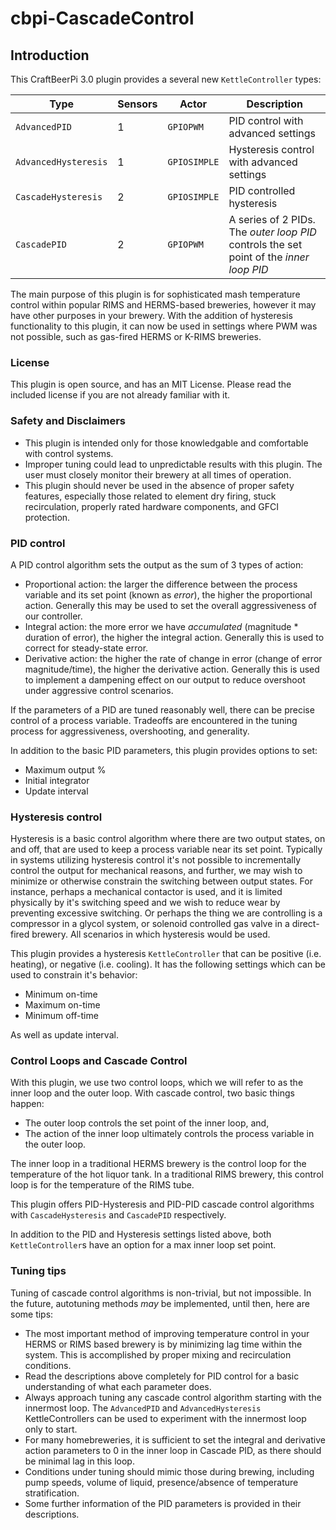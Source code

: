 # cbpi-CascadeControl

## Introduction

This CraftBeerPi 3.0 plugin provides a several new `KettleController` types:

|Type|Sensors|Actor|Description|
|---|---|---|---|
|`AdvancedPID`|1|`GPIOPWM`|PID control with advanced settings|
|`AdvancedHysteresis`|1|`GPIOSIMPLE`|Hysteresis control with advanced settings|
|`CascadeHysteresis`|2|`GPIOSIMPLE`|PID controlled hysteresis|
|`CascadePID`|2|`GPIOPWM`|A series of 2 PIDs. The *outer loop PID* controls the set point of the *inner loop PID*|

The main purpose of this plugin is for sophisticated mash temperature control within popular RIMS and HERMS-based breweries, however it may have other purposes in your brewery. With the addition of hysteresis functionality to this plugin, it can now be used in settings where PWM was not possible, such as gas-fired HERMS or K-RIMS breweries.

### License

This plugin is open source, and has an MIT License. Please read the included license if you are not already familiar with it.

### Safety and Disclaimers

* This plugin is intended only for those knowledgable and comfortable with control systems.
* Improper tuning could lead to unpredictable results with this plugin. The user must closely monitor their brewery at all times of operation.
* This plugin should never be used in the absence of proper safety features, especially those related to element dry firing, stuck recirculation, properly rated hardware components, and GFCI protection.

### PID control

A PID control algorithm sets the output as the sum of 3 types of action:

* Proportional action: the larger the difference between the process variable and its set point (known as *error*), the higher the proportional action. Generally this may be used to set the overall aggressiveness of our controller.
* Integral action: the more error we have *accumulated* (magnitude * duration of error), the higher the integral action. Generally this is used to correct for steady-state error.
* Derivative action: the higher the rate of change in error (change of error magnitude/time), the higher the derivative action. Generally this is used to implement a dampening effect on our output to reduce overshoot under aggressive control scenarios.

If the parameters of a PID are tuned reasonably well, there can be precise control of a process variable. Tradeoffs are encountered in the tuning process for aggressiveness, overshooting, and generality.

In addition to the basic PID parameters, this plugin provides options to set:

* Maximum output %
* Initial integrator
* Update interval

### Hysteresis control

Hysteresis is a basic control algorithm where there are two output states, on and off, that are used to keep a process variable near its set point. Typically in systems utilizing hysteresis control it's not possible to incrementally control the output for mechanical reasons, and further, we may wish to minimize or otherwise constrain the switching between output states. For instance, perhaps a mechanical contactor is used, and it is limited physically by it's switching speed and we wish to reduce wear by preventing excessive switching. Or perhaps the thing we are controlling is a compressor in a glycol system, or solenoid controlled gas valve in a direct-fired brewery. All scenarios in which hysteresis would be used.

This plugin provides a hysteresis `KettleController` that can be positive (i.e. heating), or negative (i.e. cooling). It has the following settings which can be used to constrain it's behavior:

* Minimum on-time
* Maximum on-time
* Minimum off-time

As well as update interval.

### Control Loops and Cascade Control

With this plugin, we use two control loops, which we will refer to as the inner loop and the outer loop. With cascade control, two basic things happen:

* The outer loop controls the set point of the inner loop, and,
* The action of the inner loop ultimately controls the process variable in the outer loop.

The inner loop in a traditional HERMS brewery is the control loop for the temperature of the hot liquor tank. In a traditional RIMS brewery, this control loop is for the temperature of the RIMS tube.

This plugin offers PID-Hysteresis and PID-PID cascade control algorithms with `CascadeHysteresis` and `CascadePID` respectively.

In addition to the PID and Hysteresis settings listed above, both `KettleController`s have an option for a max inner loop set point.

### Tuning tips

Tuning of cascade control algorithms is non-trivial, but not impossible. In the future, autotuning methods *may* be implemented, until then, here are some tips:

* The most important method of improving temperature control in your HERMS or RIMS based brewery is by minimizing lag time within the system. This is accomplished by proper mixing and recirculation conditions.
* Read the descriptions above completely for PID control for a basic understanding of what each parameter does.
* Always approach tuning any cascade control algorithm starting with the innermost loop. The `AdvancedPID` and `AdvancedHysteresis` KettleControllers can be used to experiment with the innermost loop only to start.
* For many homebreweries, it is sufficient to set the integral and derivative action parameters to 0 in the inner loop in Cascade PID, as there should be minimal lag in this loop.
* Conditions under tuning should mimic those during brewing, including pump speeds, volume of liquid, presence/absence of temperature stratification.
* Some further information of the PID parameters is provided in their descriptions.
